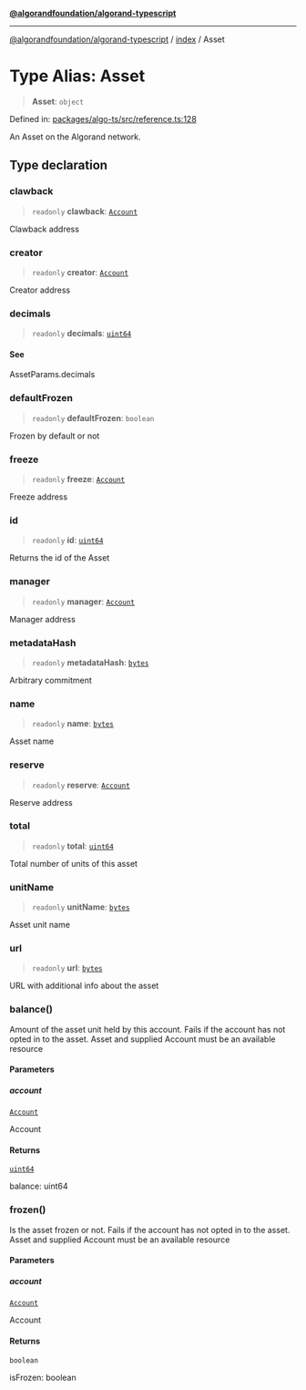 [**@algorandfoundation/algorand-typescript**](../../README.md)

***

[@algorandfoundation/algorand-typescript](../../README.md) / [index](../README.md) / Asset

# Type Alias: Asset

> **Asset**: `object`

Defined in: [packages/algo-ts/src/reference.ts:128](https://github.com/algorandfoundation/puya-ts/blob/main/packages/algo-ts/src/reference.ts#L128)

An Asset on the Algorand network.

## Type declaration

### clawback

> `readonly` **clawback**: [`Account`](Account.md)

Clawback address

### creator

> `readonly` **creator**: [`Account`](Account.md)

Creator address

### decimals

> `readonly` **decimals**: [`uint64`](uint64.md)

#### See

AssetParams.decimals

### defaultFrozen

> `readonly` **defaultFrozen**: `boolean`

Frozen by default or not

### freeze

> `readonly` **freeze**: [`Account`](Account.md)

Freeze address

### id

> `readonly` **id**: [`uint64`](uint64.md)

Returns the id of the Asset

### manager

> `readonly` **manager**: [`Account`](Account.md)

Manager address

### metadataHash

> `readonly` **metadataHash**: [`bytes`](bytes.md)

Arbitrary commitment

### name

> `readonly` **name**: [`bytes`](bytes.md)

Asset name

### reserve

> `readonly` **reserve**: [`Account`](Account.md)

Reserve address

### total

> `readonly` **total**: [`uint64`](uint64.md)

Total number of units of this asset

### unitName

> `readonly` **unitName**: [`bytes`](bytes.md)

Asset unit name

### url

> `readonly` **url**: [`bytes`](bytes.md)

URL with additional info about the asset

### balance()

Amount of the asset unit held by this account. Fails if the account has not
opted in to the asset.
Asset and supplied Account must be an available resource

#### Parameters

##### account

[`Account`](Account.md)

Account

#### Returns

[`uint64`](uint64.md)

balance: uint64

### frozen()

Is the asset frozen or not. Fails if the account has not
opted in to the asset.
Asset and supplied Account must be an available resource

#### Parameters

##### account

[`Account`](Account.md)

Account

#### Returns

`boolean`

isFrozen: boolean
